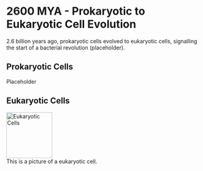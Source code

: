 <html>
<head>
  <title>Timeline Project</title>
   <meta name="viewport" content="width=device-width, initial-scale=1", maximum-scale=1.0, user-scalable=no" >
   <link rel="stylesheet"
   href="https://fonts.googleapis.com/css2?family=Crimson+Pro">
  <link href='style.css' rel='stylesheet'>
</head>
<body>
  <script src='script.js'></script>
  <h1>2600 MYA - Prokaryotic to Eukaryotic Cell Evolution
    </h1>2.6 billion years ago, prokaryotic cells evolved to eukaryotic cells, signalling the start of a bacterial revolution (placeholder).
      <p></p>
  <h2>Prokaryotic Cells</h2>
    <p>Placeholder</p>
  <h2>Eukaryotic Cells</h2>
  <img src="https://cdn.britannica.com/03/114903-050-502CFE8D/Cutaway-drawing-cell.jpg" alt="Eukaryotic Cells" width="120" height="120" class="pic">
  <figcaption>This is a picture of a eukaryotic cell.</figcaption>
</body>
</html>

